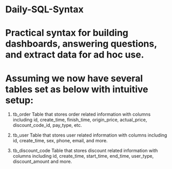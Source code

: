 # Daily-SQL-Syntax

# Practical syntax for building dashboards, answering questions, and extract data for ad hoc use.

# Assuming we now have several tables set as below with intuitive setup:

1. tb_order 
Table that stores order related information with columns including id, create_time, finish_time, origin_price, actual_price, discount_code_id, pay_type, etc.

2. tb_user
Table that stores user related information with columns including id, create_time, sex, phone, email, and more.

3. tb_discount_code
Table that stores discount related information with columns including id, create_time, start_time, end_time, user_type, discount_amount and more.
